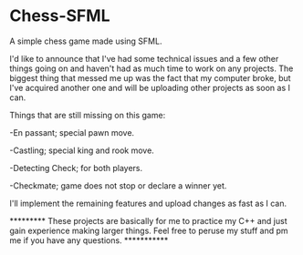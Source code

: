 # Chess-SFML
A simple chess game made using SFML. 

I'd like to announce that I've had some technical issues and a few other things going on and haven't had as much time to work on any projects. The biggest thing that messed me up was the fact that my computer broke, but I've acquired another one and will be uploading other projects as soon as I can. 

Things that are still missing on this game:

-En passant; special pawn move.

-Castling; special king and rook move.

-Detecting Check; for both players.

-Checkmate; game does not stop or declare a winner yet.

I'll implement the remaining features and upload changes as fast as I can.

********* These projects are basically for me to practice my C++ and just gain experience making larger things. Feel free to peruse my stuff and pm me if you have any questions. ***********

